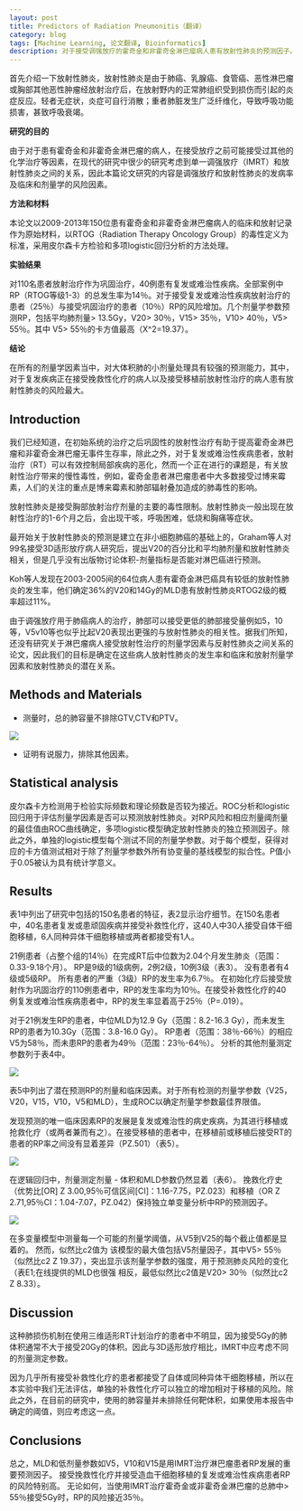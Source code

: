 ```yaml
---
layout: post
title: Predictors of Radiation Pneumonitis（翻译）
category: blog
tags: [Machine Learning, 论文翻译, Bioinformatics]
description: 对于接受调强放疗的霍奇金和非霍奇金淋巴瘤病人患有放射性肺炎的预测因子。
---
```




首先介绍一下放射性肺炎，放射性肺炎是由于肺癌、乳腺癌、食管癌、恶性淋巴瘤或胸部其他恶性肿瘤经放射治疗后，在放射野内的正常肺组织受到损伤而引起的炎症反应。轻者无症状，炎症可自行消散；重者肺脏发生广泛纤维化，导致呼吸功能损害，甚致呼吸衰竭。  

**研究的目的**

由于对于患有霍奇金和非霍奇金淋巴瘤的病人，在接受放疗之前可能接受过其他的化学治疗等因素，在现代的研究中很少的研究考虑到单一调强放疗（IMRT）和放射性肺炎之间的关系，因此本篇论文研究的内容是调强放疗和放射性肺炎的发病率及临床和剂量学的风险因素。  

**方法和材料**

本论文以2009-2013年150位患有霍奇金和非霍奇金淋巴瘤病人的临床和放射记录作为原始材料，以RTOG（Radiation Therapy Oncology Group）的毒性定义为标准，采用皮尔森卡方检验和多项logistic回归分析的方法处理。

**实验结果**

对110名患者放射治疗作为巩固治疗，40例患有复发或难治性疾病。全部案例中RP（RTOG等级1-3）的总发生率为14％。对于接受复发或难治性疾病放射治疗的患者（25％）与接受巩固治疗的患者（10％）RP的风险增加。几个剂量学参数预测RP，包括平均肺剂量> 13.5Gy，V20> 30％，V15> 35％，V10> 40％，V5> 55％。其中 V5> 55％的卡方值最高（X^2=19.37）。

**结论**

在所有的剂量学因素当中，对大体积肺的小剂量处理具有较强的预测能力，其中，对于复发疾病正在接受挽救性化疗的病人以及接受移植前放射性治疗的病人患有放射性肺炎的风险最大。

## Introduction

我们已经知道，在初始系统的治疗之后巩固性的放射性治疗有助于提高霍奇金淋巴瘤和非霍奇金淋巴瘤无事件生存率，除此之外，对于复发或难治性疾病患者，放射治疗（RT）可以有效控制局部疾病的恶化，然而一个正在进行的课题是，有关放射性治疗带来的慢性毒性，例如，霍奇金患者淋巴瘤患者中大多数接受过博来霉素，人们的关注的重点是博来霉素和肺部辐射叠加造成的肺毒性的影响。  

放射性肺炎是接受胸部放射治疗剂量的主要的毒性限制。放射性肺炎一般出现在放射性治疗的1-6个月之后，会出现干咳，呼吸困难，低烧和胸痛等症状。

最开始关于放射性肺炎的预测是建立在非小细胞肺癌的基础上的，Graham等人对99名接受3D适形放疗病人研究后，提出V20的百分比和平均肺剂量和放射性肺炎相关，但是几乎没有出版物讨论体积-剂量指标是否能对淋巴癌进行预测。

Koh等人发现在2003-2005间的64位病人患有霍奇金淋巴癌具有较低的放射性肺炎的发生率，他们确定36%的V20和14Gy的MLD患有放射性肺炎RTOG2级的概率超过11%。

由于调强放疗用于肺癌病人的治疗，肺部可以接受更低的肺部接受量例如5，10等，V5v10等也似乎比起V20表现出更强的与放射性肺炎的相关性。据我们所知，还没有研究关于淋巴瘤病人接受放射性治疗的剂量学因素与反射性肺炎之间关系的论文，因此我们的目标是确定在这些病人放射性肺炎的发生率和临床和放射剂量学因素和放射性肺炎的潜在关系。

## Methods and Materials

-  测量时，总的肺容量不排除GTV,CTV和PTV。

![](https://github.com/Yangtiancoder/Yangtiancoder.github.io/blob/master/assets/images/2015-RP-ICPU.png?raw=true)

-  证明有说服力，排除其他因素。

## Statistical analysis

皮尔森卡方检测用于检验实际频数和理论频数是否较为接近。ROC分析和logistic回归用于评估剂量学因素是否可以预测放射性肺炎。对RP风险和相应剂量阈剂量的最佳值由ROC曲线确定，多项logistic模型确定放射性肺炎的独立预测因子。除此之外，单独的logistic模型每个测试不同的剂量学参数。对于每个模型，获得对应的卡方值测试相对于除了剂量学参数外所有协变量的基线模型的拟合性。P值小于0.05被认为具有统计学意义。

## Results

表1中列出了研究中包括的150名患者的特征，表2显示治疗细节。在150名患者中，40名患者复发或患顽固疾病并接受补救性化疗，这40人中30人接受自体干细胞移植，6人同种异体干细胞移植或两者都接受有1人。

21例患者（占整个组的14％）在完成RT后中位数为2.04个月发生肺炎（范围：0.33-9.18个月）。 RP是9级的1级病例，2例2级，10例3级（表3）。 没有患者有4级或5级RP。 所有患者的严重（3级）RP的发生率为6.7％。 在初始化疗后接受放射作为巩固治疗的110例患者中，RP的发生率均为10％。在接受补救性化疗的40例复发或难治性疾病患者中，RP的发生率显着高于25％（P=.019）。

对于21例发生RP的患者，中位MLD为12.9 Gy（范围：8.2-16.3 Gy），而未发生RP的患者为10.3Gy（范围：3.8-16.0 Gy）。 RP患者（范围：38％-66％）的相应V5为58％，而未患RP的患者为49％（范围：23％-64％）。 分析的其他剂量测定参数列于表4中。

![](https://github.com/Yangtiancoder/Yangtiancoder.github.io/blob/master/assets/images/2015-RP-table4.png?raw=true)

表5中列出了潜在预测RP的剂量和临床因素。对于所有检测的剂量学参数（V25，V20，V15，V10，V5和MLD），生成ROC以确定剂量学参数最佳界限值。

发现预测的唯一临床因素RP的发展是复发或难治性的病史疾病，为其进行移植或抢救化疗（或两者兼而有之）。在接受移植的患者中，在移植前或移植后接受RT的患者的RP率之间没有显着差异（PZ.501）（表5）。

![](https://github.com/Yangtiancoder/Yangtiancoder.github.io/blob/master/assets/images/2015-RP-table5.png?raw=true)

在逻辑回归中，剂量测定剂量 - 体积和MLD参数仍然显着（表6）。 挽救化疗史（优势比[OR] Z 3.00,95％可信区间[CI]：1.16-7.75，PZ.023）和移植（OR Z 2.71,95％CI：1.04-7.07，PZ.042）保持独立单变量分析中RP的预测因子。

![](https://github.com/Yangtiancoder/Yangtiancoder.github.io/blob/master/assets/images/2015-RP-table6.png?raw=true)

在多变量模型中测量每一个可能的剂量学阈值，从V5到V25的每个截止值都是显着的。 然而，似然比c2值为
该模型的最大值包括V5剂量因子，其中V5> 55％（似然比c2 Z 19.37），突出显示该剂量学参数的强度，用于预测肺炎风险的变化（表E1;在线提供的MLD也很强 相反，最低似然比c2值是V20> 30％（似然比c2 Z 8.33）。

## Discussion

这种肺损伤机制在使用三维适形RT计划治疗的患者中不明显，因为接受5Gy的肺体积通常不大于接受20Gy的体积。因此与3D适形放疗相比，IMRT中应考虑不同的剂量测定参数。

因为几乎所有接受补救性化疗的患者都接受了自体或同种异体干细胞移植，所以在本实验中我们无法评估，单独的补救性化疗可以独立的增加相对于移植的风险。除此之外，在目前的研究中，使用的肺容量并未排除任何靶体积，如果使用本报告中确定的阈值，则应考虑这一点。

## Conclusions

总之，MLD和低剂量参数如V5，V10和V15是用IMRT治疗淋巴瘤患者RP发展的重要预测因子。 接受挽救性化疗并接受造血干细胞移植的复发或难治性疾病患者RP的风险特别高。 无论如何，当使用IMRT治疗霍奇金或非霍奇金淋巴瘤的总肺中> 55％接受5Gy时，RP的风险接近35％。
